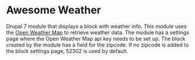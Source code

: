 # Awesome Weather

Drupal 7 module that displays a block with weather info. This module uses the [Open Weather Map](http://openweathermap.org/api) to retrieve
weather data.
The module has a settings page where the Open Weather Map api key needs to be set up. The block created by the module has a field for the
zipcode. If no zipcode is added to the block settings page, 52302 is used by default.
